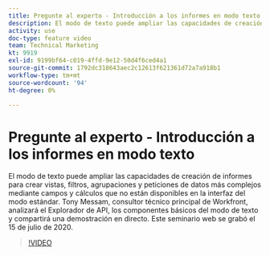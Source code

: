 ```yaml
---
title: Pregunte al experto - Introducción a los informes en modo texto
description: El modo de texto puede ampliar las capacidades de creación de informes para crear vistas, filtros, agrupaciones y peticiones de datos más complejos. Este seminario web se grabó el 15 de julio de 2020.
activity: use
doc-type: feature video
team: Technical Marketing
kt: 9919
exl-id: 9199bf64-c019-4ffd-9e12-50d4f6ced4a1
source-git-commit: 1792dc318643aec2c12613f621361d72a7a918b1
workflow-type: tm+mt
source-wordcount: '94'
ht-degree: 0%

---
```


# Pregunte al experto - Introducción a los informes en modo texto

El modo de texto puede ampliar las capacidades de creación de informes para crear vistas, filtros, agrupaciones y peticiones de datos más complejos mediante campos y cálculos que no están disponibles en la interfaz del modo estándar. Tony Messam, consultor técnico principal de Workfront, analizará el Explorador de API, los componentes básicos del modo de texto y compartirá una demostración en directo. Este seminario web se grabó el 15 de julio de 2020.

>[!VIDEO](https://video.tv.adobe.com/v/341125/?quality=12)
